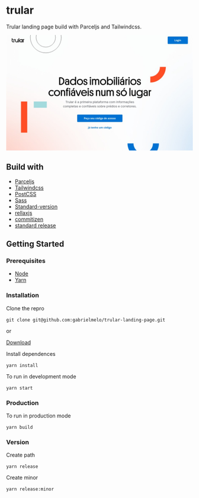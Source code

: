 # trular
Trular landing page build with Parceljs and Tailwindcss.


![image](/screenshots.jpeg)

## Build with
- [Parceljs](https://parceljs.org/)
- [Tailwindcss](tailwindcss.com/)
- [PostCSS](https://postcss.org/)
- [Sass](https://sass-lang.com/)
- [Standard-version](https://github.com/conventional-changelog/standard-version)
- [rellaxjs](https://dixonandmoe.com/rellax/)
- [commitizen](https://github.com/commitizen/cz-cli)
- [standard release](https://github.com/conventional-changelog/standard-version)

## Getting Started

### Prerequisites
- [Node](https://nodejs.org/en/)
- [Yarn](https://yarnpkg.com/)
  
### Installation
Clone the repro
```shell
git clone git@github.com:gabrielmelo/trular-landing-page.git
```
or 

[Download](https://github.com/gabrielmelo/trular-landing-page/archive/refs/heads/master.zip)

Install dependences
```shell
yarn install
```

To run in development mode
```shell
yarn start
```

### Production
To run in production mode
```shell
yarn build
```

### Version
Create path
```shell
yarn release
```

Create minor
```shell
yarn release:minor
```
